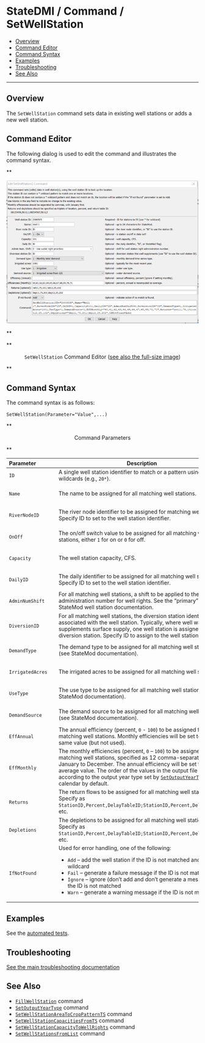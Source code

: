 # StateDMI / Command / SetWellStation #

* [Overview](#overview)
* [Command Editor](#command-editor)
* [Command Syntax](#command-syntax)
* [Examples](#examples)
* [Troubleshooting](#troubleshooting)
* [See Also](#see-also)

-------------------------

## Overview ##

The `SetWellStation` command
sets data in existing well stations or adds a new well station.

## Command Editor ##

The following dialog is used to edit the command and illustrates the command syntax.

**<p style="text-align: center;">
![SetWellStation command editor](SetWellStation.png)
</p>**

**<p style="text-align: center;">
`SetWellStation` Command Editor (<a href="../SetWellStation.png">see also the full-size image</a>)
</p>**

## Command Syntax ##

The command syntax is as follows:

```text
SetWellStation(Parameter="Value",...)
```
**<p style="text-align: center;">
Command Parameters
</p>**

| **Parameter**&nbsp;&nbsp;&nbsp;&nbsp;&nbsp;&nbsp;&nbsp;&nbsp;&nbsp;&nbsp;&nbsp;&nbsp; | **Description** | **Default**&nbsp;&nbsp;&nbsp;&nbsp;&nbsp;&nbsp;&nbsp;&nbsp;&nbsp;&nbsp;&nbsp;&nbsp;&nbsp;&nbsp;&nbsp;&nbsp;&nbsp;&nbsp;&nbsp;&nbsp; |
| --------------|-----------------|----------------- |
| `ID` | A single well station identifier to match or a pattern using wildcards (e.g., `20*`). | None – must be specified. |
| `Name` | The name to be assigned for all matching well stations. | If not specified, the original value will remain. |
| `RiverNodeID` | The river node identifier to be assigned for matching well stations.  Specify ID to set to the well station identifier. | If not specified, the original value will remain. |
| `OnOff` | The on/off switch value to be assigned for all matching well stations, either `1` for on or `0` for off. | If not specified, the original value will remain. |
| `Capacity` | The well station capacity, CFS. | If not specified, the original value will remain. |
| `DailyID` | The daily identifier to be assigned for all matching well stations.  Specify ID to set to the well station identifier. | If not specified, the original value will remain. |
| `AdminNumShift` | For all matching well stations, a shift to be applied to the administration number for well rights.  See the “primary” flag in the StateMod well station documentation. | If not specified, the original value will remain. |
| `DiversionID` | For all matching well stations, the diversion station identifier associated with the well station.  Typically, where well water supplements surface supply, one well station is assigned to the diversion station.  Specify ID to assign to the well station identifier. | If not specified, the original value will remain. |
| `DemandType` | The demand type to be assigned for all matching well stations (see StateMod documentation). | If not specified, the original value will remain. |
| `IrrigatedAcres` | The irrigated acres to be assigned for all matching well stations. | If not specified, the original value will remain. |
| `UseType` | The use type to be assigned for all matching well stations (see StateMod documentation). | If not specified, the original value will remain. |
| `DemandSource` | The demand source to be assigned for all matching well stations (see StateMod documentation). | If not specified, the original value will remain. |
| `EffAnnual` | The annual efficiency (percent, `0`  - `100`) to be assigned for matching well stations.  Monthly efficiencies will be set to the same value (but not used). | If not specified, the original value will remain. |
| `EffMonthly` | The monthly efficiencies  (percent, `0` – `100`) to be assigned for all matching well stations, specified as 12 comma-separated values, January to December.  The annual efficiency will be set to the average value.  The order of the values in the output file will be according to the output year type set by [`SetOutputYearType`](../SetOutputYearType/SetOutputYearType.md), or calendar by default. | If not specified, the original value will remain. |
| `Returns` | The return flows to be assigned for all matching well stations.  Specify as `StationID,Percent,DelayTableID;StationID,Percent,DelayTableID` etc. | If not specified, the original value will remain. |
| `Depletions` | The depletions to be assigned for all matching well stations.  Specify as `StationID,Percent,DelayTableID;StationID,Percent,DelayTableID` etc. | If not specified, the original value will remain. |
| `IfNotFound` | Used for error handling, one of the following:<ul><li>`Add` – add the well station if the ID is not matched and is not a wildcard</li><li>`Fail` – generate a failure message if the ID is not matched</li><li>`Ignore` – ignore (don’t add and don’t generate a message) if the ID is not matched</li><li>`Warn` – generate a warning message if the ID is not matched</li></ul> | `Warn` |

## Examples ##

See the [automated tests](https://github.com/OpenCDSS/cdss-app-statedmi-test/tree/master/test/regression/commands/SetWellStation).

## Troubleshooting ##

[See the main troubleshooting documentation](../../troubleshooting/troubleshooting.md)

## See Also ##

* [`FillWellStation`](../FillWellStation/FillWellStation.md) command
* [`SetOutputYearType`](../SetOutputYearType/SetOutputYearType.md) command
* [`SetWellStationAreaToCropPatternTS`](../SetWellStationAreaToCropPatternTS/SetWellStationAreaToCropPatternTS.md) command
* [`SetWellStationCapacitiesFromTS`](../SetWellStationCapacitiesFromTS/SetWellStationCapacitiesFromTS.md) command
* [`SetWellStationCapacityToWellRights`](../SetWellStationCapacityToWellRights/SetWellStationCapacityToWellRights.md) command
* [`SetWellStationsFromList`](../SetWellStationsFromList/SetWellStationsFromList.md) command
